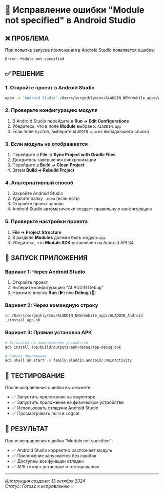 # 🔧 Исправление ошибки "Module not specified" в Android Studio

## ❌ **ПРОБЛЕМА**
При попытке запуска приложения в Android Studio появляется ошибка:
```
Error: Module not specified
```

## ✅ **РЕШЕНИЕ**

### 1. **Откройте проект в Android Studio**
```bash
open -a "Android Studio" /Users/sergejhlystov/ALADDIN_NEW/mobile_apps/ALADDIN_Android
```

### 2. **Проверьте конфигурацию модуля**
1. В Android Studio перейдите в **Run → Edit Configurations**
2. Убедитесь, что в поле **Module** выбрано: `ALADDIN.app`
3. Если поле пустое, выберите `ALADDIN.app` из выпадающего списка

### 3. **Если модуль не отображается**
1. Перейдите в **File → Sync Project with Gradle Files**
2. Дождитесь завершения синхронизации
3. Перейдите в **Build → Clean Project**
4. Затем **Build → Rebuild Project**

### 4. **Альтернативный способ**
1. Закройте Android Studio
2. Удалите папку `.idea` (если есть)
3. Откройте проект заново
4. Android Studio автоматически создаст правильную конфигурацию

### 5. **Проверьте настройки проекта**
1. **File → Project Structure**
2. В разделе **Modules** должен быть модуль `app`
3. Убедитесь, что **Module SDK** установлен на Android API 34

## 🚀 **ЗАПУСК ПРИЛОЖЕНИЯ**

### **Вариант 1: Через Android Studio**
1. Откройте проект
2. Выберите конфигурацию "ALADDIN Debug"
3. Нажмите кнопку **Run** (▶️) или **Debug** (🐛)

### **Вариант 2: Через командную строку**
```bash
cd /Users/sergejhlystov/ALADDIN_NEW/mobile_apps/ALADDIN_Android
./install_app.sh
```

### **Вариант 3: Прямая установка APK**
```bash
# Установка на подключенное устройство
adb install app/build/outputs/apk/debug/app-debug.apk

# Запуск приложения
adb shell am start -n family.aladdin.android/.MainActivity
```

## 📱 **ТЕСТИРОВАНИЕ**

После исправления ошибки вы сможете:
- ✅ Запустить приложение на эмуляторе
- ✅ Запустить приложение на физическом устройстве
- ✅ Использовать отладчик Android Studio
- ✅ Просматривать логи в Logcat

## 🎯 **РЕЗУЛЬТАТ**

После исправления ошибки "Module not specified":
- ✅ Android Studio корректно распознает модуль
- ✅ Приложение запускается без ошибок
- ✅ Доступны все функции отладки
- ✅ APK готов к установке и тестированию

---
*Инструкция создана: 13 октября 2024*  
*Статус: Готово к исправлению* ✅
